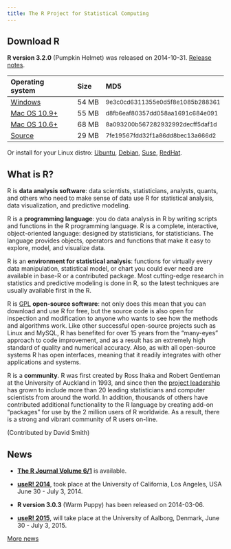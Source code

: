 ```yaml
---
title: The R Project for Statistical Computing
---
```


## Download R 

**R version 3.2.0** (Pumpkin Helmet) was released on 2014-10-31. [Release notes](http://cran.r-project.org/doc/manuals/r-release/NEWS.html).

<table class="table table-hover" id="rtable">
<thead>
<tr class="header">
<th align="left">Operating system</th>
<th align="left">Size</th>
<th align="left">MD5</th>
</tr>
</thead>
<tbody>
<tr class="odd" id="win">
<td align="left"><a href="http://cran.r-project.org/bin/windows/base/R-3.2.0-win.exe" data-path="bin/windows/base/R-3.2.0-win.exe">Windows</a></td>
<td align="left">54&nbsp;<span class="initialism">MB</span></td>
<td align="left"><small>9e3c0cd6311355e0d5f8e1085b288361</small></td>
</tr>
<tr class="even" id="mac">
<td align="left"><a href="http://cran.r-project.org/bin/macosx/R-3.2.0-mavericks.pkg" data-path="bin/macosx/R-3.2.0-mavericks.pkg">Mac OS 10.9+</a></td>
<td align="left">55&nbsp;<span class="initialism">MB</span></td>
<td align="left"><small>d8fb6eaf80357dd058aa1691c684e091</small></td>
</tr>
<tr class="odd">
<td align="left"><a href="http://cran.r-project.org/bin/macosx/R-3.2.0-snowleopard.pkg" data-path="bin/macosx/R-3.2.0-snowleopard.pkg">Mac OS 10.6+</a></td>
<td align="left">68&nbsp;<span class="initialism">MB</span></td>
<td align="left"><small>8a093200b567282932992decff5daf1d</small></td>
</tr>
<tr class="even" id="lin">
<td align="left"><a href="http://cran.r-project.org/src/base/R-3/R-3.2.0.tar.gz" data-path="src/base/R-3/R-3.2.0.tar.gz">Source</a></td>
<td align="left">29&nbsp;<span class="initialism">MB</span></td>
<td align="left"><small>7fe19567fdd32f1a86dd8bec13a666d2</small></td>
</tr>
</table>

<script src="jquery-1.11.3.min.js"></script>
<script>
var platform = window.navigator.platform;
if (/Windows/.test(platform))
  $("#win").addClass("selected");
if (/Mac/.test(platform))
  $("#mac").addClass("selected");
if (/Linux/.test(platform))
  $("#lin").addClass("selected");

// From: http://diveintohtml5.info/storage.html
function has_storage() {
  try {
    return 'localStorage' in window && window['localStorage'] !== null;
  } catch (e) {
    return false;
  }
}

function change_mirror() {
  $("#rtable a").each(function(i) {
    this.href = mirror.val() + this.dataset.path;
  });
}

var mirror;
$.getJSON("mirrors.json", function(data) {
  var items = $.map(data, function(key, val){
    return "<option value='" + key + "'>" + val + "</option>";
  });
  $("#rtable").
    after("<p>CRAN mirror: <select id='mirror' name='mirror'>" + items.join("") + "</select></p>");
  mirror = $("#mirror").
    change(function() {
      change_mirror();
      if (has_storage())
        localStorage["mirror"] = mirror.val();
    });
  if (has_storage() && localStorage["mirror"] !== undefined)
    mirror.val(localStorage["mirror"]);
  change_mirror();
});
</script>


Or install for your Linux distro: [Ubuntu](http://cran.r-project.org/bin/linux/ubuntu/README.html), [Debian](http://cran.r-project.org/bin/linux/debian/README.html), [Suse](http://cran.r-project.org/bin/linux/suse/README.html), [RedHat](http://cran.r-project.org/bin/linux/redhat/README).

## What is R?

R is **data analysis software**: data scientists, statisticians, analysts, quants, and others who need to make sense of data use R for statistical analysis, data visualization, and predictive modeling.

R is a **programming language**: you do data analysis in R by writing scripts and functions in the R programming language. R is a complete, interactive, object-oriented language: designed by statisticians, for statisticians. The language provides objects, operators and functions that make it easy to explore, model, and visualize data.

R is an **environment for statistical analysis**: functions for virtually every data manipulation, statistical model, or chart you could ever need are available in base-R or a contributed package. Most cutting-edge research in statistics and predictive modeling is done in R, so the latest techniques are usually available first in the R.

R is [GPL](COPYING) **open-source software**: not only does this mean that you can download and use R for free, but the source code is also open for inspection and modification to anyone who wants to see how the methods and algorithms work. Like other successful open-source projects such as Linux and MySQL, R has benefited for over 15 years from the “many-eyes” approach to code improvement, and as a result has an extremely high standard of quality and numerical accuracy. Also, as with all open-source systems R has open interfaces, meaning that it readily integrates with other applications and systems. 

R is a **community**. R was first created by Ross Ihaka and Robert Gentleman at the University of Auckland in 1993, and since then the [project leadership](contributors.html) has grown to include more than 20 leading statisticians and computer scientists from around the world. In addition, thousands of others have contributed additional functionality to the R language by creating add-on “packages” for use by the 2 million users of R worldwide. As a result, there is a strong and vibrant community of R users on-line.

(Contributed by David Smith)

## News

-   [**The R Journal Volume 6/1**](http://journal.r-project.org) is available.

-   [**useR! 2014**](http://www.r-project.org/useR-2014), took place at
    the University of California, Los Angeles, USA June 30 - July 3,
    2014.

-   **R version 3.0.3** (Warm Puppy) has been released on 2014-03-06.

-   [**useR! 2015**](http://www.r-project.org/useR-2015), will take
    place at the University of Aalborg, Denmark, June 30 - July 3, 2015.

[More news](/news.html)
